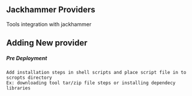 ## Jackhammer Providers 
  Tools integration with jackhammer

## Adding New provider
 ##### Pre Deployment
    Add installation steps in shell scripts and place script file in to scropts directory 
    Ex: downloading tool tar/zip file steps or installing dependecy libraries
